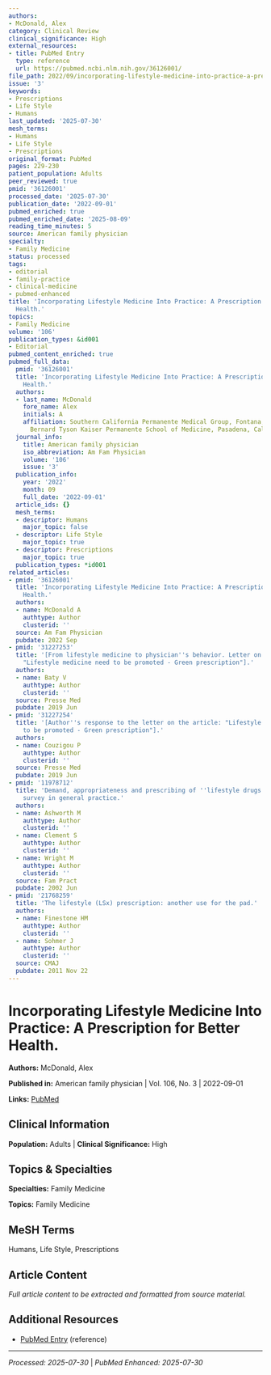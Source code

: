 ```yaml
---
authors:
- McDonald, Alex
category: Clinical Review
clinical_significance: High
external_resources:
- title: PubMed Entry
  type: reference
  url: https://pubmed.ncbi.nlm.nih.gov/36126001/
file_path: 2022/09/incorporating-lifestyle-medicine-into-practice-a-prescriptio.md
issue: '3'
keywords:
- Prescriptions
- Life Style
- Humans
last_updated: '2025-07-30'
mesh_terms:
- Humans
- Life Style
- Prescriptions
original_format: PubMed
pages: 229-230
patient_population: Adults
peer_reviewed: true
pmid: '36126001'
processed_date: '2025-07-30'
publication_date: '2022-09-01'
pubmed_enriched: true
pubmed_enriched_date: '2025-08-09'
reading_time_minutes: 5
source: American family physician
specialty:
- Family Medicine
status: processed
tags:
- editorial
- family-practice
- clinical-medicine
- pubmed-enhanced
title: 'Incorporating Lifestyle Medicine Into Practice: A Prescription for Better
  Health.'
topics:
- Family Medicine
volume: '106'
publication_types: &id001
- Editorial
pubmed_content_enriched: true
pubmed_full_data:
  pmid: '36126001'
  title: 'Incorporating Lifestyle Medicine Into Practice: A Prescription for Better
    Health.'
  authors:
  - last_name: McDonald
    fore_name: Alex
    initials: A
    affiliation: Southern California Permanente Medical Group, Fontana, California;
      Bernard Tyson Kaiser Permanente School of Medicine, Pasadena, California.
  journal_info:
    title: American family physician
    iso_abbreviation: Am Fam Physician
    volume: '106'
    issue: '3'
  publication_info:
    year: '2022'
    month: 09
    full_date: '2022-09-01'
  article_ids: {}
  mesh_terms:
  - descriptor: Humans
    major_topic: false
  - descriptor: Life Style
    major_topic: true
  - descriptor: Prescriptions
    major_topic: true
  publication_types: *id001
related_articles:
- pmid: '36126001'
  title: 'Incorporating Lifestyle Medicine Into Practice: A Prescription for Better
    Health.'
  authors:
  - name: McDonald A
    authtype: Author
    clusterid: ''
  source: Am Fam Physician
  pubdate: 2022 Sep
- pmid: '31227253'
  title: '[From lifestyle medicine to physician''s behavior. Letter on the article
    "Lifestyle medicine need to be promoted - Green prescription"].'
  authors:
  - name: Baty V
    authtype: Author
    clusterid: ''
  source: Presse Med
  pubdate: 2019 Jun
- pmid: '31227254'
  title: '[Author''s response to the letter on the article: "Lifestyle medicine need
    to be promoted - Green prescription"].'
  authors:
  - name: Couzigou P
    authtype: Author
    clusterid: ''
  source: Presse Med
  pubdate: 2019 Jun
- pmid: '11978712'
  title: 'Demand, appropriateness and prescribing of ''lifestyle drugs'': a consultation
    survey in general practice.'
  authors:
  - name: Ashworth M
    authtype: Author
    clusterid: ''
  - name: Clement S
    authtype: Author
    clusterid: ''
  - name: Wright M
    authtype: Author
    clusterid: ''
  source: Fam Pract
  pubdate: 2002 Jun
- pmid: '21768259'
  title: 'The lifestyle (LSx) prescription: another use for the pad.'
  authors:
  - name: Finestone HM
    authtype: Author
    clusterid: ''
  - name: Sohmer J
    authtype: Author
    clusterid: ''
  source: CMAJ
  pubdate: 2011 Nov 22
---
```


# Incorporating Lifestyle Medicine Into Practice: A Prescription for Better Health.

**Authors:** McDonald, Alex

**Published in:** American family physician | Vol. 106, No. 3 | 2022-09-01

**Links:** [PubMed](https://pubmed.ncbi.nlm.nih.gov/36126001/)

## Clinical Information

**Population:** Adults | **Clinical Significance:** High

## Topics & Specialties

**Specialties:** Family Medicine

**Topics:** Family Medicine

## MeSH Terms

Humans, Life Style, Prescriptions

## Article Content

*Full article content to be extracted and formatted from source material.*

## Additional Resources

- [PubMed Entry](https://pubmed.ncbi.nlm.nih.gov/36126001/) (reference)

---

*Processed: 2025-07-30* | *PubMed Enhanced: 2025-07-30*
